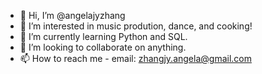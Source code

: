- 👋 Hi, I’m @angelajyzhang
- 👀 I’m interested in music prodution, dance, and cooking!
- 🌱 I’m currently learning Python and SQL.
- 💞️ I’m looking to collaborate on anything.
- 📫 How to reach me - email: zhangjy.angela@gmail.com

<!---
angelajyzhang/angelajyzhang is a ✨ special ✨ repository because its `README.md` (this file) appears on your GitHub profile.
You can click the Preview link to take a look at your changes.
--->
